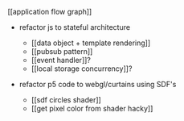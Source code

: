 [[application flow graph]]

* refactor js to stateful architecture
	* [[data object + template rendering]]
	* [[pubsub pattern]]
	* [[event handler]]?
	* [[local storage concurrency]]?
 
* refactor p5 code to webgl/curtains using SDF's
	* [[sdf circles shader]]
	* [[get pixel color from shader hacky]]